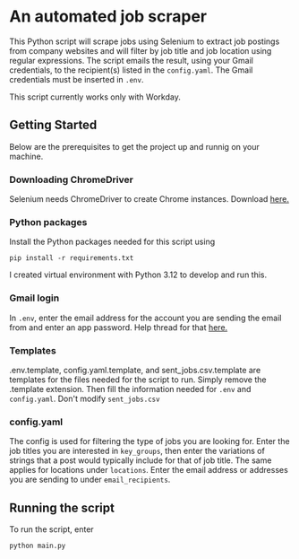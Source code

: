 # An automated job scraper
This Python script will scrape jobs using Selenium to extract job postings from company websites and will filter by job title
and job location using regular expressions. The script emails the result, using your Gmail credentials, to the recipient(s) listed in the `config.yaml`. The Gmail credentials must be inserted in `.env`.

This script currently works only with Workday. 

## Getting Started
Below are the prerequisites to get the project up and runnig on your machine.

### Downloading ChromeDriver
Selenium needs ChromeDriver to create Chrome instances. Download [here.](https://developer.chrome.com/docs/chromedriver/downloads)

### Python packages
Install the Python packages needed for this script using
```
pip install -r requirements.txt
``` 
I created virtual environment with Python 3.12 to develop and run this.

### Gmail login
In `.env`, enter the email address for the account you are sending the email from and enter an app password. Help thread for that [here.](https://support.google.com/mail/answer/185833?hl=en)

### Templates
.env.template, config.yaml.template, and sent_jobs.csv.template are templates for the files needed for the script to run. Simply remove the .template extension. Then fill the information needed for `.env` and `config.yaml`. Don't modify `sent_jobs.csv`

### config.yaml
The config is used for filtering the type of jobs you are looking for. Enter the job titles you are interested in `key_groups`,
then enter the variations of strings that a post would typically include for that of job title. The same applies for locations under `locations`. Enter the email address or addresses you are sending to under `email_recipients`.

## Running the script
To run the script, enter
```
python main.py
```